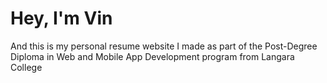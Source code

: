 # Hey, I'm Vin
And this is my personal resume website I made as part of the Post-Degree Diploma in Web and Mobile App Development program from Langara College

